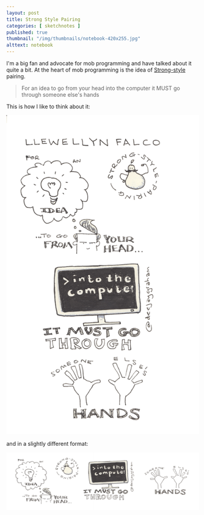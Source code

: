 ```yaml
---
layout: post
title: Strong Style Pairing
categories: [ sketchnotes ]
published: true
thumbnail: "/img/thumbnails/notebook-420x255.jpg"
alttext: notebook
---
```


I'm a big fan and advocate for mob programming and have talked about it
quite a bit. At the heart of mob programming is the idea of
<a href="https://llewellynfalco.blogspot.com/2014/06/llewellyns-strong-style-pairing.html" alt="link to Llewellyn Falcos post">Strong-style</a> pairing.

<blockquote>For an idea to go from your head into the computer 
it MUST go through someone else's hands</blockquote>


This is how I like to think about it:


<img src="/img/posts/strong-style-pairing/strong-style-pairing.png" alt="strong style sketchnote"/>

and in a slightly different format:

<img src="/img/posts/strong-style-pairing/strong-style-pairing-landscape-lofi.png" alt="strong style sketchnote"/>

